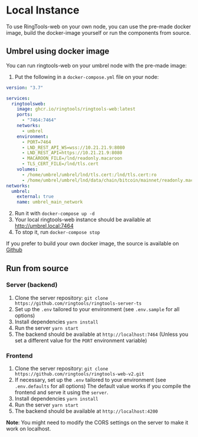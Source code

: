 # Local Instance

To use RingTools-web on your own node, you can use the pre-made docker image, build the docker-image yourself or run the components from source.

## Umbrel using docker image

You can run ringtools-web on your umbrel node with the pre-made image:

1) Put the following in a `docker-compose.yml` file on your node:
````YAML
version: "3.7"

services:
  ringtoolsweb:
    image: ghcr.io/ringtools/ringtools-web:latest
    ports:
      - "7464:7464"
    networks:
      - umbrel
    environment:
      - PORT=7464
      - LND_REST_API_WS=wss://10.21.21.9:8080
      - LND_REST_API=https://10.21.21.9:8080
      - MACAROON_FILE=/lnd/readonly.macaroon
      - TLS_CERT_FILE=/lnd/tls.cert
    volumes:
      - /home/umbrel/umbrel/lnd/tls.cert:/lnd/tls.cert:ro
      - /home/umbrel/umbrel/lnd/data/chain/bitcoin/mainnet/readonly.macaroon:/lnd/readonly.macaroon:ro
networks:
  umbrel:
    external: true
    name: umbrel_main_network
````

2. Run it with `docker-compose up -d`
3. Your local ringtools-web instance should be available at http://umbrel.local:7464
4. To stop it, run `docker-compose stop`

If you prefer to build your own docker image, the source is available on [Github](https://github.com/ringtools/ringtools-web-docker)

## Run from source


### Server (backend)

1. Clone the server repository: `git clone https://github.com/ringtools/ringtools-server-ts`
2. Set up the `.env` tailored to your environment (see `.env.sample` for all options)
3. Install dependencies `yarn install`
4. Run the server `yarn start`
5. The backend should be available at `http://localhost:7464` (Unless you set a different value for the `PORT` environment variable)

### Frontend

1. Clone the server repository: `git clone https://github.com/ringtools/ringtools-web-v2.git`
2. If necessary, set up the `.env` tailored to your environment (see `.env.defaults` for all options) The default value works if you compile the frontend and serve it using the `server`.
3. Install dependencies `yarn install`
4. Run the server `yarn start`
5. The backend should be available at `http://localhost:4200` 

**Note**: You might need to modify the CORS settings on the server to make it work on localhost. 
